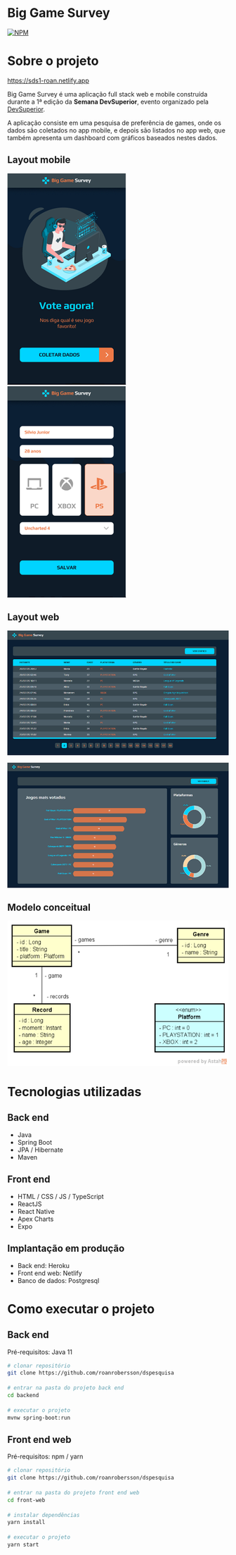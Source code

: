 # Big Game Survey 
[![NPM](https://img.shields.io/npm/l/react)](https://github.com/roanrobersson/dspesquisa/blob/master/LICENSE) 

# Sobre o projeto

https://sds1-roan.netlify.app

Big Game Survey é uma aplicação full stack web e mobile construída durante a 1ª edição da **Semana DevSuperior**, evento organizado pela [DevSuperior](https://devsuperior.com "Site da DevSuperior").

A aplicação consiste em uma pesquisa de preferência de games, onde os dados são coletados no app mobile, e depois são listados no app web, que também apresenta um dashboard com gráficos baseados nestes dados.

## Layout mobile
![Mobile 1](https://raw.githubusercontent.com/roanrobersson/assets/master/dspesquisa/mobile1.png?token=AHOQ54ABGQZ7YUOLEOGHBN272K5RW) ![Mobile 2](https://raw.githubusercontent.com/roanrobersson/assets/master/dspesquisa/mobile2.png?token=AHOQ54ARXKO3XNYDD4KIXPC72K6BM)

## Layout web
![Web 1](https://raw.githubusercontent.com/roanrobersson/assets/master/dspesquisa/web1.png?token=AHOQ54CH5XXPTKVYQN7NL2K72K6DO)

![Web 2](https://raw.githubusercontent.com/roanrobersson/assets/master/dspesquisa/web2.png?token=AHOQ54AHS3OXBA5OQIN3VHC72K6EK)

## Modelo conceitual
![Modelo Conceitual](https://raw.githubusercontent.com/roanrobersson/assets/master/dspesquisa/modelo-conceitual.png?token=AHOQ54DOPCOKQ44RGWRNUSC72K6FA)

# Tecnologias utilizadas
## Back end
- Java
- Spring Boot
- JPA / Hibernate
- Maven
## Front end
- HTML / CSS / JS / TypeScript
- ReactJS
- React Native
- Apex Charts
- Expo
## Implantação em produção
- Back end: Heroku
- Front end web: Netlify
- Banco de dados: Postgresql

# Como executar o projeto

## Back end
Pré-requisitos: Java 11

```bash
# clonar repositório
git clone https://github.com/roanrobersson/dspesquisa

# entrar na pasta do projeto back end
cd backend

# executar o projeto
mvnw spring-boot:run
```

## Front end web
Pré-requisitos: npm / yarn

```bash
# clonar repositório
git clone https://github.com/roanrobersson/dspesquisa

# entrar na pasta do projeto front end web
cd front-web

# instalar dependências
yarn install

# executar o projeto
yarn start
```

